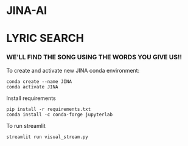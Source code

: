 # JINA-AI
# LYRIC SEARCH  
### WE'LL FIND THE SONG USING THE WORDS YOU GIVE US!!  


To create and activate new JINA conda environment:  
```
conda create --name JINA    
conda activate JINA   
```
  
    
Install requirements     
```
pip install -r requirements.txt  
conda install -c conda-forge jupyterlab  
```    
  
    
To run streamlit  
```
streamlit run visual_stream.py
```  
